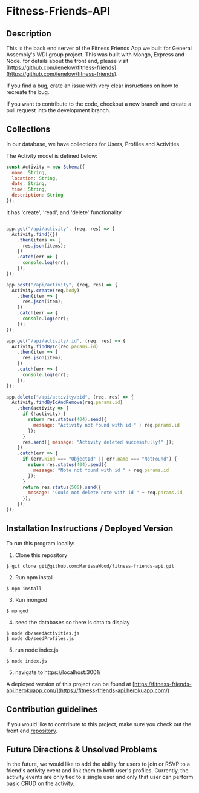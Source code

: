 # Fitness-Friends-API

## Description

This is the back end  server of the Fitness Friends App we built for General Assembly's WDI group project.  This was built with Mongo, Express and Node. for details about the front end, please visit [https://github.com/lenelow/fitness-friends](https://github.com/lenelow/fitness-friends).

If you find a bug, crate an issue with very clear insructions on how to recreate the bug.

If you want to contribute to the code, checkout a new branch and create a pull request into the development branch.  

## Collections

In our database, we have collections for Users, Profiles and Activities. 

The Activity model is defined below: 

```js
const Activity = new Schema({
  name: String,
  location: String,
  date: String,
  time: String,
  description: String
});
```

It has 'create', 'read', and 'delete' functionality.  

```js

app.get("/api/activity", (req, res) => {
  Activity.find({})
    .then(items => {
      res.json(items);
    })
    .catch(err => {
      console.log(err);
    });
});

app.post("/api/activity", (req, res) => {
  Activity.create(req.body)
    .then(item => {
      res.json(item);
    })
    .catch(err => {
      console.log(err);
    });
});

app.get("/api/activity/:id", (req, res) => {
  Activity.findById(req.params.id)
    .then(item => {
      res.json(item);
    })
    .catch(err => {
      console.log(err);
    });
});

app.delete("/api/activity/:id", (req, res) => {
  Activity.findByIdAndRemove(req.params.id)
    .then(activity => {
      if (!activity) {
        return res.status(404).send({
          message: "Activity not found with id " + req.params.id
        });
      }
      res.send({ message: "Activity deleted successfully!" });
    })
    .catch(err => {
      if (err.kind === "ObjectId" || err.name === "NotFound") {
        return res.status(404).send({
          message: "Note not found with id " + req.params.id
        });
      }
      return res.status(500).send({
        message: "Could not delete note with id " + req.params.id
      });
    });
});
```

## Installation Instructions / Deployed Version

To run this program locally:

1. Clone this repository
```
$ git clone git@github.com:MarissaWood/fitness-friends-api.git
```
2. Run npm install
```
$ npm install
```
3. Run mongod
```
$ mongod
``` 
4. seed the databases so there is data to display
```
$ node db/seedActivities.js
$ node db/seedProfiles.js
```
5. run node index.js
```
$ node index.js
```
5. navigate to https://localhost:3001/

A deployed version of this project can be found at [https://fitness-friends-api.herokuapp.com/](https://fitness-friends-api.herokuapp.com/)


## Contribution guidelines

If you would like to contribute to this project, make sure you check out the front end [repository](https://github.com/lenelow/fitness-friends). 

## Future Directions & Unsolved Problems

 In the future, we would like to add the ability for users to join or RSVP to a friend's activity event and link them to both user's profiles. Currently, the activity events are only tied to a single user and only that user can perform basic CRUD on the activity.  



